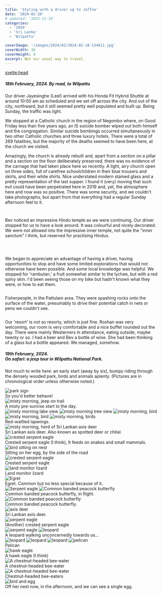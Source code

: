```yaml
---
title: 'Styling with a driver up to Jaffna'
date: '2024-02-20'
# updated: '2023-12-16'
categories:
  - '2024'
  - 'Sri Lanka'
  - 'Wilpattu'

coverImage: '/images/2024/02/2024-02-18-134611.jpg'
coverWidth: 16
coverHeight: 9
excerpt: Not our usual way to travel.
---
```


<script>
	import Callout from '$lib/components/Callout.svelte'
</script>

<svelte:head>

<title>2024 Sri Lanka</title>
</svelte:head>

<section class="card">
<h5>
  	18th February, 2024.
  	 By road, to Wilpattu
</h5>

<p>Our driver Jayesinghe (Leel) arrived with his Honda Fit Hybrid Shuttle at around 10:00 am as scheduled and we set off across the city. And out of the city, northward, but it still seemed pretty well populated and built up. Being Sunday, the traffic was light.</p>

<p>We stopped at a Catholic church in the region of Negombo where, on Good Friday less than five years ago, an IS suicide bomber wiped out both himself and the congregation. Similar suicide bombings occurred simultaneously in two other Catholic churches and three luxury hotels. There were a total of 269 fatalities, but the majority of the deaths seemed to have been here, at the church we visited.</p>

<p>Amazingly, the church is already rebuilt and, apart from a section on a pillar and a section on the floor deliberately preserved, there was no evidence of the carnage that had taken place here so recently. A light, airy church open on three sides, full of carefree schoolchildren in their blue trousers and skirts, and their white shirts. Nice understated modern stained glass and a pretty representation of the last supper. I found it (very) moving that such evil could have been perpetrated here in 2019 and, yet, the atmosphere here and now was so positive. There was some security, and we couldn't take photographs, but apart from that everything had a regular Sunday afternoon feel to it.</p>

<img
  src="/images/2024/02/2024-02-18-130517.jpg"
  alt=""
/>

<img
  src="/images/2024/02/2024-02-18-130522.jpg"
  alt=""
/>

<!-- <img
  src="/images/2024/02/2024-02-18-131111.jpg"
  alt=""
/> -->
<p>Bev noticed an impressive Hindu temple as we were continuing. Our driver stopped for us to have a look around. It was colourful and nicely decorated. We were not allowed into the impressive inner temple, not quite the "inner sanctum" I think, but reserved for practising Hindus.</p>
<img
  src="/images/2024/02/2024-02-18-131139.jpg"
  alt=""
/>

<img
  src="/images/2024/02/2024-02-18-131408.jpg"
  alt=""
/>
<img
  src="/images/2024/02/2024-02-18-131828.jpg"
  alt=""
/>

<p>We began to appreciate an advantage of having a driver, having opportunities to stop and have some limited explorations that would not otherwise have been possible. And some local knowledge was helpful. We stopped for 'rambutan,' a fruit somewhat similar to the lychee, but with a red spiny skin. I'd been seeing those on my bike but hadn't known what they were, or how to eat them.</p>
<img
  src="/images/2024/02/2024-02-18-134611.jpg"
  alt=""
/>
<p>Fisherpeople, in the Pattulam area. They were spashing rocks onto the surface of the water, presumably to drive their potential catch in nets or pens we couldn't see.</p>
<img
  src="/images/2024/02/2024-02-18-155128.jpg"
  alt=""
/>
<!-- <img
  src="/images/2024/02/2024-02-18-155131.jpg"
  alt=""
/> -->
<p>Our 'resort' is not so resorty, which is just fine. Roshan was very welcoming, our room is very comfortable and a nice buffet rounded out the day. There were mainly Westerners in attendance, eating outside, maybe twenty or so. I had a beer and Bev a bottle of wine. She had been thinking of a glass but a bottle appeared. We managed, somehow.</p>

</section>

<section class="card">
<h5>
  	19th February, 2024. <br/>
  	 On safari: a jeep tour in Wilpattu National Park.
</h5>
<p>Not much to write here: an early start (away by six), bumpy riding through the densely wooded park, birds and animals aplenty. (Pictures are in chronological order unless otherwise noted.)</p>
<img
  src="/images/2024/02/2024-02-19-063454.jpg"
  alt="park sign"
/>
<div class="caption">So you'd better behave!</div>
<img
  src="/images/2024/02/2024-02-19-063943.jpg"
  alt="misty morning, jeep on trail"
/>
<div class="caption">A misty pre-sunrise start to the day.</div>
<img
  src="/images/2024/02/2024-02-19-065409.jpg"
  alt="misty morning lake view"
/>
<img
  src="/images/2024/02/2024-02-19-065610.jpg"
  alt="misty morning tree view"
/>
<img
  src="/images/2024/02/2024-02-19-071125.jpg"
  alt="misty morning, bird"
/>
<img
  src="/images/2024/02/2024-02-19-072214.jpg"
  alt="misty morning, bird"
/>
<img
  src="/images/2024/02/2024-02-19-072248.jpg"
  alt="misty morning, birds"
/>
<div class="caption">Red-wattled lapwings.</div>
<img
  src="/images/2024/02/2024-02-19-074613.jpg"
  alt="misty morning, herd of Sri Lankan axis deer"
/>
<div class="caption">Sri Lankan axis deer. Also known as spotted deer or chital.</div>
<img
  src="/images/2024/02/2024-02-19-081432.jpg"
  alt="crested serpent eagle"
/>
<div class="caption">Crested serpent eagle (I think), It feeds on snakes and small mammals.</div>
<img
  src="/images/2024/02/2024-02-19-084132.jpg"
  alt="bird sitting on nest"
/>
<div class="caption">Sitting on her egg, by the side of the road</div>
<img
  src="/images/2024/02/2024-02-19-085128.jpg"
  alt="crested serpent eagle"
/>
<div class="caption">Crested serpent eagle</div>
<img
  src="/images/2024/02/2024-02-19-093834.jpg"
  alt="land monitor lizard"
/>
<div class="caption">Land monitor lizard</div>
<img
  src="/images/2024/02/2024-02-19-101324.jpg"
  alt="Egret"
/>
<div class="caption">Egret. Common but no less special because of it.</div>
<img
  src="/images/2024/02/2024-02-19-103109.jpg"
  alt="Serpent eagle"
/>
<img
  src="/images/2024/02/2024-02-19-105743.jpg"
  alt="Common banded peacock butterfly"
/>
<div class="caption">Common banded peacock butterfly, in flight.</div>
<img
  src="/images/2024/02/2024-02-19-105751.jpg"
  alt="Common banded peacock butterfly"
/>
<div class="caption">Common banded peacock butterfly.</div>
<img
  src="/images/2024/02/2024-02-19-110928.jpg"
  alt="axis deer"
/>
<div class="caption">Sri Lankan axis deer.</div>
<img
  src="/images/2024/02/2024-02-19-111811.jpg"
  alt="serpent eagle"
/>
<div class="caption">(Another) crested serpent eagle</div>
<img
  src="/images/2024/02/2024-02-19-111849.jpg"
  alt="serpent eagle"
/>
<img
  src="/images/2024/02/2024-02-19-112919.jpg"
  alt="leopard"
/>
<div class="caption">A leopard walking unconcernedly towards us...</div>
<img
  src="/images/2024/02/2024-02-19-112937.jpg"
  alt="leopard"
/>
<img
  src="/images/2024/02/2024-02-19-112952.jpg"
  alt="leopard"
/>
<img
  src="/images/2024/02/2024-02-19-113001.jpg"
  alt="leopard"
/>
<img
  src="/images/2024/02/2024-02-19-124620.jpg"
  alt="pelican"
/>
<div class="caption">Pelican</div>
<img
  src="/images/2024/02/2024-02-19-140349.jpg"
  alt="hawk eagle"
/>
<div class="caption">A hawk eagle (I think)</div>
<!-- <img
  src="/images/2024/02/2024-02-19-145456.jpg"
  alt="hawk eagle"
/>
<div class="caption">A hawk eagle (I think)</div> -->
<img
  src="/images/2024/02/2024-02-19-145815.jpg"
  alt="A chestnut-headed bee-eater"
/>
<div class="caption">A chestnut-headed bee-eater</div>
<img
  src="/images/2024/02/2024-02-19-145927.jpg"
  alt="A chestnut-headed bee-eater"
/>
<div class="caption">Chestnut-headed bee-eaters</div>
<img
  src="/images/2024/02/2024-02-19-160806.jpg"
  alt="bird and egg"
/>
<div class="caption">Off her nest now, in the afternoon, and we can see a single egg.</div>
</section>

